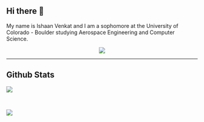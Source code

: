 ## Hi there 👋

My name is Ishaan Venkat and I am a sophomore at the University of Colorado - Boulder studying Aerospace Engineering and Computer Science.
<p align="center"> <img src="https://komarev.com/ghpvc/?username=hvhvuu&label=Profile%20views&color=0e75b6&style=plastic"/></p>
<hr/>

## Github Stats
<p><img src="https://github-readme-streak-stats.herokuapp.com/?user=hvhvuu&theme=algolia"/></p><br/>
<p><img src="https://github-readme-stats.vercel.app/api/top-langs/?username=hvhvuu&theme=dark&hide_border=false&include_all_commits=true&count_private=true&layout=compact")/></p>

<!--
**hvhvuu/hvhvuu** is a ✨ _special_ ✨ repository because its `README.md` (this file) appears on your GitHub profile.

Here are some ideas to get you started:

- 🔭 I’m currently working on ...
- 🌱 I’m currently learning ...
- 👯 I’m looking to collaborate on ...
- 🤔 I’m looking for help with ...
- 💬 Ask me about ...
- 📫 How to reach me: ...
- 😄 Pronouns: ...
- ⚡ Fun fact: ...
-->
